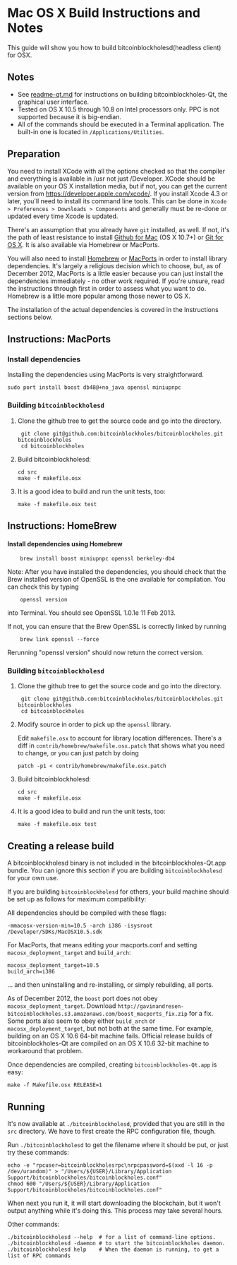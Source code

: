 Mac OS X Build Instructions and Notes
====================================
This guide will show you how to build bitcoinblockholesd(headless client) for OSX.

Notes
-----

* See [readme-qt.md](readme-qt.md) for instructions on building bitcoinblockholes-Qt, the
graphical user interface.
* Tested on OS X 10.5 through 10.8 on Intel processors only. PPC is not
supported because it is big-endian.
* All of the commands should be executed in a Terminal application. The
built-in one is located in `/Applications/Utilities`.

Preparation
-----------

You need to install XCode with all the options checked so that the compiler
and everything is available in /usr not just /Developer. XCode should be
available on your OS X installation media, but if not, you can get the
current version from https://developer.apple.com/xcode/. If you install
Xcode 4.3 or later, you'll need to install its command line tools. This can
be done in `Xcode > Preferences > Downloads > Components` and generally must
be re-done or updated every time Xcode is updated.

There's an assumption that you already have `git` installed, as well. If
not, it's the path of least resistance to install [Github for Mac](https://mac.github.com/)
(OS X 10.7+) or
[Git for OS X](https://code.google.com/p/git-osx-installer/). It is also
available via Homebrew or MacPorts.

You will also need to install [Homebrew](http://mxcl.github.io/homebrew/)
or [MacPorts](https://www.macports.org/) in order to install library
dependencies. It's largely a religious decision which to choose, but, as of
December 2012, MacPorts is a little easier because you can just install the
dependencies immediately - no other work required. If you're unsure, read
the instructions through first in order to assess what you want to do.
Homebrew is a little more popular among those newer to OS X.

The installation of the actual dependencies is covered in the Instructions
sections below.

Instructions: MacPorts
----------------------

### Install dependencies

Installing the dependencies using MacPorts is very straightforward.

    sudo port install boost db48@+no_java openssl miniupnpc

### Building `bitcoinblockholesd`

1. Clone the github tree to get the source code and go into the directory.

        git clone git@github.com:bitcoinblockholes/bitcoinblockholes.git bitcoinblockholes
        cd bitcoinblockholes

2.  Build bitcoinblockholesd:

        cd src
        make -f makefile.osx

3.  It is a good idea to build and run the unit tests, too:

        make -f makefile.osx test

Instructions: HomeBrew
----------------------

#### Install dependencies using Homebrew

        brew install boost miniupnpc openssl berkeley-db4

Note: After you have installed the dependencies, you should check that the Brew installed version of OpenSSL is the one available for compilation. You can check this by typing

        openssl version

into Terminal. You should see OpenSSL 1.0.1e 11 Feb 2013.

If not, you can ensure that the Brew OpenSSL is correctly linked by running

        brew link openssl --force

Rerunning "openssl version" should now return the correct version.

### Building `bitcoinblockholesd`

1. Clone the github tree to get the source code and go into the directory.

        git clone git@github.com:bitcoinblockholes/bitcoinblockholes.git bitcoinblockholes
        cd bitcoinblockholes

2.  Modify source in order to pick up the `openssl` library.

    Edit `makefile.osx` to account for library location differences. There's a
    diff in `contrib/homebrew/makefile.osx.patch` that shows what you need to
    change, or you can just patch by doing

        patch -p1 < contrib/homebrew/makefile.osx.patch

3.  Build bitcoinblockholesd:

        cd src
        make -f makefile.osx

4.  It is a good idea to build and run the unit tests, too:

        make -f makefile.osx test

Creating a release build
------------------------

A bitcoinblockholesd binary is not included in the bitcoinblockholes-Qt.app bundle. You can ignore
this section if you are building `bitcoinblockholesd` for your own use.

If you are building `bitcoinblockholesd` for others, your build machine should be set up
as follows for maximum compatibility:

All dependencies should be compiled with these flags:

    -mmacosx-version-min=10.5 -arch i386 -isysroot /Developer/SDKs/MacOSX10.5.sdk

For MacPorts, that means editing your macports.conf and setting
`macosx_deployment_target` and `build_arch`:

    macosx_deployment_target=10.5
    build_arch=i386

... and then uninstalling and re-installing, or simply rebuilding, all ports.

As of December 2012, the `boost` port does not obey `macosx_deployment_target`.
Download `http://gavinandresen-bitcoinblockholes.s3.amazonaws.com/boost_macports_fix.zip`
for a fix. Some ports also seem to obey either `build_arch` or
`macosx_deployment_target`, but not both at the same time. For example, building
on an OS X 10.6 64-bit machine fails. Official release builds of bitcoinblockholes-Qt are
compiled on an OS X 10.6 32-bit machine to workaround that problem.

Once dependencies are compiled, creating `bitcoinblockholes-Qt.app` is easy:

    make -f Makefile.osx RELEASE=1

Running
-------

It's now available at `./bitcoinblockholesd`, provided that you are still in the `src`
directory. We have to first create the RPC configuration file, though.

Run `./bitcoinblockholesd` to get the filename where it should be put, or just try these
commands:

    echo -e "rpcuser=bitcoinblockholesrpc\nrpcpassword=$(xxd -l 16 -p /dev/urandom)" > "/Users/${USER}/Library/Application Support/bitcoinblockholes/bitcoinblockholes.conf"
    chmod 600 "/Users/${USER}/Library/Application Support/bitcoinblockholes/bitcoinblockholes.conf"

When next you run it, it will start downloading the blockchain, but it won't
output anything while it's doing this. This process may take several hours.

Other commands:

    ./bitcoinblockholesd --help  # for a list of command-line options.
    ./bitcoinblockholesd -daemon # to start the bitcoinblockholes daemon.
    ./bitcoinblockholesd help    # When the daemon is running, to get a list of RPC commands
